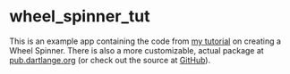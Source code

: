 # wheel_spinner_tut

This is an example app containing the code from [my tutorial](https://casraf.blog/2019/03/flutter-tutorial-creating-a-wheel-spinner-widget) on creating a Wheel Spinner.
There is also a more customizable, actual package at [pub.dartlange.org](https://pub.dartlang.org/packages/wheel_spinner) (or check out the source at [GitHub](https://github.com/chenasraf/wheel_spinner)).
